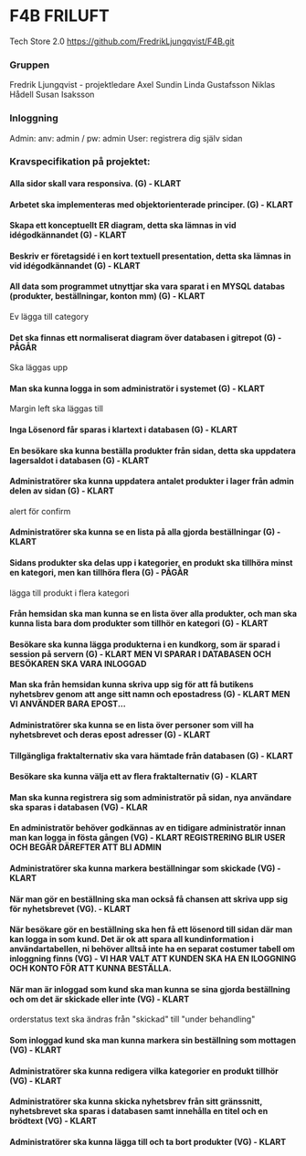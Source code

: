 # F4B FRILUFT
Tech Store 2.0 
https://github.com/FredrikLjungqvist/F4B.git

### Gruppen
Fredrik Ljungqvist - projektledare
Axel Sundin
Linda Gustafsson
Niklas Hådell
Susan Isaksson

### Inloggning 
Admin: anv: admin / pw: admin
User: registrera dig själv sidan

### Kravspecifikation på projektet: 

#### Alla sidor skall vara responsiva. (G) - KLART 
#### Arbetet ska implementeras med objektorienterade principer. (G) - KLART 
#### Skapa ett konceptuellt ER diagram, detta ska lämnas in vid idégodkännandet (G) - KLART 
#### Beskriv er företagsidé i en kort textuell presentation, detta ska lämnas in vid idégodkännandet (G) - KLART 
#### All data som programmet utnyttjar ska vara sparat i en MYSQL databas (produkter, beställningar, konton mm) (G) - KLART 
Ev lägga till category 
#### Det ska finnas ett normaliserat diagram över databasen i gitrepot (G) - PÅGÅR 
Ska läggas upp 
#### Man ska kunna logga in som administratör i systemet (G) - KLART 
Margin left ska läggas till 
#### Inga Lösenord får sparas i klartext i databasen (G) - KLART 
#### En besökare ska kunna beställa produkter från sidan, detta ska uppdatera lagersaldot i databasen (G) - KLART 
#### Administratörer ska kunna uppdatera antalet produkter i lager från admin delen av sidan (G) - KLART 
alert för confirm 
#### Administratörer ska kunna se en lista på alla gjorda beställningar (G) - KLART 
#### Sidans produkter ska delas upp i kategorier, en produkt ska tillhöra minst en kategori, men kan tillhöra flera (G) - PÅGÅR 
lägga till produkt i flera kategori 
#### Från hemsidan ska man kunna se en lista över alla produkter, och man ska kunna lista bara dom produkter som tillhör en kategori (G) - KLART 
#### Besökare ska kunna lägga produkterna i en kundkorg, som är sparad i session på servern (G) - KLART MEN VI SPARAR I DATABASEN OCH BESÖKAREN SKA VARA INLOGGAD 
#### Man ska från hemsidan kunna skriva upp sig för att få butikens nyhetsbrev genom att ange sitt namn och epostadress (G) - KLART MEN VI ANVÄNDER BARA EPOST... 
#### Administratörer ska kunna se en lista över personer som vill ha nyhetsbrevet och deras epost adresser (G) - KLART 
#### Tillgängliga fraktalternativ ska vara hämtade från databasen (G) - KLART 
#### Besökare ska kunna välja ett av flera fraktalternativ (G) - KLART 
 
 

#### Man ska kunna registrera sig som administratör på sidan, nya användare ska sparas i databasen (VG) - KLAR    

#### En administratör behöver godkännas av en tidigare administratör innan man kan logga in fösta gången (VG) - KLART REGISTRERING BLIR USER OCH BEGÄR DÄREFTER ATT BLI ADMIN 

#### Administratörer ska kunna markera beställningar som skickade (VG) - KLART 

#### När man gör en beställning ska man också få chansen att skriva upp sig för nyhetsbrevet (VG). - KLART 

#### När besökare gör en beställning ska hen få ett lösenord till sidan där man kan logga in som kund. Det är ok att spara all kundinformation i användartabellen, ni behöver alltså inte ha en separat costumer tabell om inloggning finns (VG) - VI HAR VALT ATT KUNDEN SKA HA EN ILOGGNING OCH KONTO FÖR ATT KUNNA BESTÄLLA. 

#### När man är inloggad som kund ska man kunna se sina gjorda beställning och om det är skickade eller inte (VG) - KLART 

orderstatus text ska ändras från "skickad" till "under behandling" 

#### Som inloggad kund ska man kunna markera sin beställning som mottagen (VG) - KLART 

#### Administratörer ska kunna redigera vilka kategorier en produkt tillhör (VG) - KLART 

#### Administratörer ska kunna skicka nyhetsbrev från sitt gränssnitt, nyhetsbrevet ska sparas i databasen samt innehålla en titel och en brödtext (VG) - KLART 

#### Administratörer ska kunna lägga till och ta bort produkter (VG) - KLART 

 